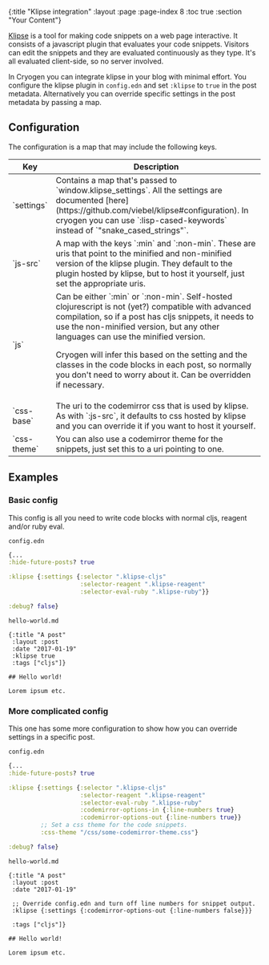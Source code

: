 {:title "Klipse integration"
 :layout :page
 :page-index 8
 :toc true
 :section "Your Content"}

[Klipse](https://github.com/viebel/klipse)
is a tool for making code snippets on a web page interactive.
It consists of a javascript plugin that evaluates your code snippets.
Visitors can edit the snippets and they are evaluated continuously as they type.
It's all evaluated client-side, so no server involved.

In Cryogen you can integrate klipse in your blog with minimal effort.
You configure the klipse plugin in `config.edn` and set `:klipse` to `true` in the post metadata.
Alternatively you can override specific settings in the post metadata by passing a map.

## Configuration

The configuration is a map that may include the following keys.

<table class="table table-bordered">
<thead>
<tr>
<th>Key</th>
<th>Description</th>
</tr>
</thead>
<tbody>
<tr>
<td>`settings`</td>
<td>Contains a map that's passed to `window.klipse_settings`.
All the settings are documented [here](https://github.com/viebel/klipse#configuration).
In cryogen you can use `:lisp-cased-keywords` instead of `"snake_cased_strings"`.
</td>
</tr>
<tr>
<td>`js-src`</td>
<td>A map with the keys `:min` and `:non-min`. These are uris that point to the
minified and non-minified version of the klipse plugin.
They default to the plugin hosted by klipse, but to host it yourself,
just set the appropriate uris.
</td>
</tr>
<tr>
<td>`js`</td>
<td>Can be either `:min` or `:non-min`. Self-hosted clojurescript is not (yet?)
compatible with advanced compilation, so if a post has cljs snippets, it needs
to use the non-minified version, but any other languages can use the minified version.

Cryogen will infer this based on the setting and the classes in the code blocks
in each post, so normally you don't need to worry about it.
Can be overridden if necessary.</td>
</tr>
<tr>
<td>`css-base`</td>
<td>The uri to the codemirror css that is used by klipse. As with `:js-src`,
it defaults to css hosted by klipse and you can override it if you want
to host it yourself.</td>
</tr>
<tr>
<td>`css-theme`</td>
<td>You can also use a codemirror theme for the snippets,
just set this to a uri pointing to one.</td>
</tr>
</tbody>
</table>

## Examples

### Basic config

This config is all you need to write code blocks with normal cljs, reagent and/or ruby eval.


`config.edn`
```clojure
{...
:hide-future-posts? true

:klipse {:settings {:selector ".klipse-cljs"
                    :selector-reagent ".klipse-reagent"
                    :selector-eval-ruby ".klipse-ruby"}}

:debug? false}
```

`hello-world.md`
```
{:title "A post"
 :layout :post
 :date "2017-01-19"
 :klipse true
 :tags ["cljs"]}

## Hello world!

Lorem ipsum etc.
```

### More complicated config

This one has some more configuration to show how you can override settings
in a specific post.

`config.edn`
```clojure
{...
:hide-future-posts? true

:klipse {:settings {:selector ".klipse-cljs"
                    :selector-reagent ".klipse-reagent"
                    :selector-eval-ruby ".klipse-ruby"
                    :codemirror-options-in {:line-numbers true}
                    :codemirror-options-out {:line-numbers true}}
         ;; Set a css theme for the code snippets.
         :css-theme "/css/some-codemirror-theme.css"}

:debug? false}
```

`hello-world.md`
```
{:title "A post"
 :layout :post
 :date "2017-01-19"

 ;; Override config.edn and turn off line numbers for snippet output.
 :klipse {:settings {:codemirror-options-out {:line-numbers false}}}

 :tags ["cljs"]}

## Hello world!

Lorem ipsum etc.
```
